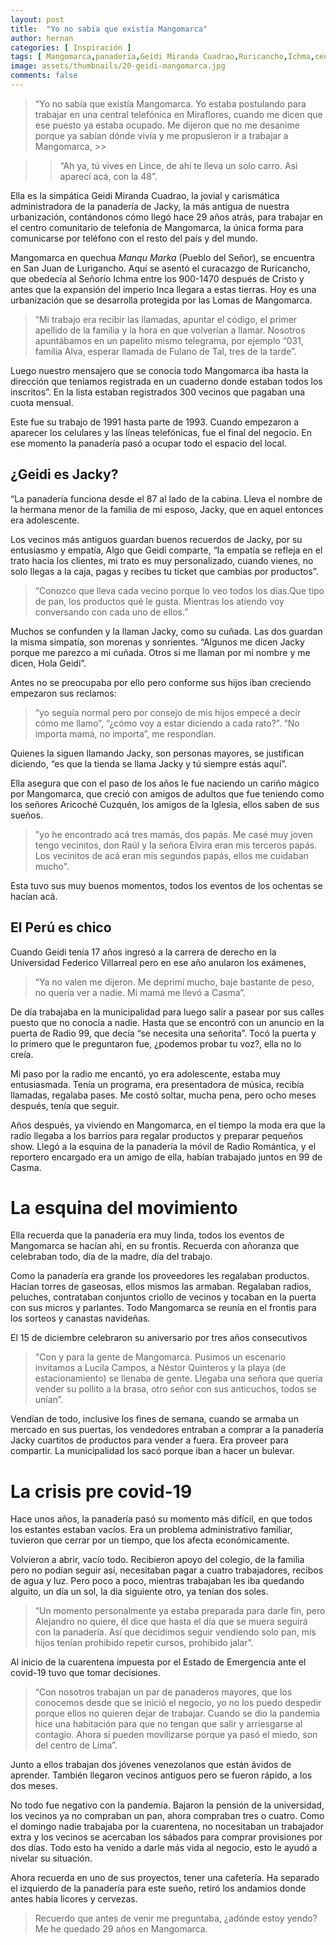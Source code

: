 ```yaml
---
layout: post
title:  "Yo no sabía que existía Mangomarca"
author: hernan
categories: [ Inspiración ]
tags: [ Mangomarca,panadería,Geidi Miranda Cuadrao,Ruricancho,Ichma,centro comunitario de telefonía,los ochenta ]
image: assets/thumbnails/20-geidi-mangomarca.jpg
comments: false
---
```


 > “Yo no sabía que existía Mangomarca. Yo estaba postulando para trabajar en una central telefónica en Miraflores, cuando me dicen que ese puesto ya estaba ocupado. Me dijeron que no me desanime porque ya sabían dónde vivía y me propusieron ir a trabajar a Mangomarca, >>

 >> “Ah ya, tú vives en Lince, de ahí te lleva un solo carro. Así aparecí acá, con la 48”. 

Ella es la simpática Geidi Miranda Cuadrao, la jovial y carismática administradora de la panadería de Jacky, la más antigua de nuestra urbanización, contándonos cómo llegó hace 29 años atrás, para trabajar en el centro comunitario de telefonía de Mangomarca, la única forma para comunicarse por teléfono con el resto del país y del mundo.

Mangomarca en quechua *Manqu Marka* (Pueblo del Señor), se encuentra en San Juan de Lurigancho. Aquí se asentó el curacazgo de Ruricancho, que obedecía al Señorío Ichma entre los 900-1470 después de Cristo y antes que la expansión del imperio Inca llegara a estas tierras. Hoy es una urbanización que se desarrolla protegida por las Lomas de Mangomarca.  

> “Mi trabajo era recibir las llamadas, apuntar el código, el primer apellido de la familia y la hora en que volverían a llamar. Nosotros apuntábamos en un papelito mismo telegrama, por ejemplo “031, familia Alva, esperar llamada de Fulano de Tal, tres de la tarde”. 

Luego nuestro mensajero que se conocía todo Mangomarca iba hasta la dirección que teníamos registrada en un cuaderno donde estaban todos los inscritos”. En la lista estaban registrados 300 vecinos que pagaban una cuota mensual. 

Este fue su trabajo de 1991 hasta parte de 1993. Cuando empezaron a aparecer los celulares y las líneas telefónicas, fue el final del negocio. En ese momento la panadería pasó a ocupar todo el espacio del local.

## ¿Geidi es Jacky?


“La panadería funciona desde el 87 al lado de la cabina. Lleva el nombre de la hermana menor de la familia de mi esposo, Jacky, que en aquel entonces era adolescente. 

Los vecinos más antiguos guardan buenos recuerdos de Jacky, por su entusiasmo y empatía, Algo que Geidi comparte, “la empatía se refleja en el trato hacia los clientes, mi trato es muy personalizado, cuando vienes, no solo llegas a la caja, pagas y recibes tu ticket que cambias por productos”. 

> “Conozco que lleva cada vecino porque lo veo todos los días.Que tipo de pan, los productos qué le gusta. Mientras los atiendo voy conversando con cada uno de ellos.” 

Muchos se confunden y la llaman Jacky, como su cuñada. Las dos guardan la misma simpatía, son morenas y sonrientes. “Algunos me dicen Jacky porque me parezco a mi cuñada. Otros si me llaman por mi nombre y me dicen, Hola  Geidi”. 

Antes no se preocupaba por ello pero conforme sus hijos iban creciendo empezaron sus reclamos: 

> “yo seguía normal pero por consejo de mis hijos empecé a decir cómo me llamo”, “¿cómo voy a estar diciendo a cada rato?”. “No importa mamá, no importa”, me respondían. 

Quienes la siguen llamando Jacky, son personas mayores, se justifican diciendo, “es que la tienda se llama Jacky y tú siempre estás aquí”.

Ella asegura que con el paso de los años le fue naciendo un cariño mágico por Mangomarca, que creció con amigos de adultos que fue teniendo como los señores Aricoché Cuzquén, los amigos de la Iglesia, ellos saben de sus sueños.

> "yo he encontrado acá tres mamás, dos papás. Me casé muy joven tengo vecinitos, don Raúl y la señora Elvira eran mis terceros papás. Los vecinitos de acá eran mis segundos papás, ellos me cuidaban mucho". 

Esta tuvo sus muy buenos momentos, todos los eventos de los ochentas se hacían acá. 

## El Perú es chico

Cuando Geidi tenía 17 años ingresó a la carrera de derecho en la Universidad Federico Villarreal pero en ese año anularon los exámenes, 

> “Ya no valen me dijeron. Me deprimí mucho, baje bastante de peso, no quería ver a nadie. Mi mamá me llevó a Casma”.

De día trabajaba en la municipalidad para luego salir a pasear por sus calles puesto que no conocía a nadie. Hasta que se encontró con un anuncio en la puerta de Radio 99, que decía “se necesita una señorita”. Tocó la puerta y lo primero que le preguntaron fue, ¿podemos probar tu voz?, ella no lo creía.

Mi paso por la radio me encantó, yo era adolescente, estaba muy entusiasmada. Tenía un programa, era presentadora de música, recibía llamadas, regalaba pases. Me costó soltar, mucha pena, pero ocho meses después, tenía que seguir.  

Años después, ya viviendo en Mangomarca, en el tiempo la moda era que la radio llegaba a los barrios para regalar productos y preparar pequeños show. Llegó a la esquina de la panadería la móvil de Radio Romántica, y el reportero encargado era un amigo de ella, habían trabajado juntos en 99 de Casma. 

# La esquina del movimiento

Ella recuerda que la panadería era muy linda, todos los eventos de Mangomarca se hacían ahí, en su frontis. Recuerda con añoranza que celebraban todo, día de la madre, día del trabajo. 

Como la panadería era grande los proveedores les regalaban productos. Hacían torres de gaseosas, ellos mismos las armaban. Regalaban radios, peluches, contrataban conjuntos criollo de vecinos y tocaban en la puerta con sus micros y parlantes. Todo Mangomarca se reunía en el frontis para los sorteos y canastas navideñas. 

El 15 de diciembre celebraron su aniversario por tres años consecutivos

> "Con y para la gente de Mangomarca. Pusimos un escenario invitamos a Lucila Campos, a Néstor Quinteros y la playa (de estacionamiento) se llenaba de gente. Llegaba una señora que quería vender su pollito a la brasa, otro señor con sus anticuchos, todos se unían”.

Vendían de todo, inclusive los fines de semana, cuando se armaba un mercado en sus puertas, los vendedores entraban a comprar a la panadería Jacky cuartitos de productos para vender a fuera. Era proveer para compartir. La municipalidad los sacó porque iban a hacer un bulevar.

# La crisis pre covid-19

Hace unos años, la panadería pasó su momento más difícil, en que todos los estantes estaban vacíos. Era un problema administrativo familiar, tuvieron que cerrar por un tiempo, que los afecta económicamente. 

Volvieron a abrir, vacío todo. Recibieron apoyo del colegio, de la familia pero no podían seguir así, necesitaban pagar a cuatro trabajadores, recibos de agua y luz.  Pero poco a poco, mientras trabajaban les iba quedando alguito, un día un sol, la día siguiente otro, ya tenían dos soles. 

> “Un momento personalmente ya estaba preparada para darle fin, pero Alejandro no quiere, él dice que hasta el día que se muera seguirá con la panadería. Así que decidimos seguir vendiendo solo pan, mis hijos tenían prohibido repetir cursos, prohibido jalar”. 

Al inicio de la cuarentena impuesta por el Estado de Emergencia ante el covid-19 tuvo que tomar decisiones. 

> “Con nosotros trabajan un par de panaderos mayores, que los conocemos desde que se inició el negocio, yo no los puedo despedir porque ellos no quieren dejar de trabajar. Cuando se dio la pandemia hice una habitación para que no tengan que salir y arriesgarse al contagio. Ahora sí pueden movilizarse porque ya pasó el miedo, son del centro de Lima”. 

Junto a ellos trabajan dos jóvenes venezolanos que están ávidos de aprender. También llegaron vecinos antiguos pero se fueron rápido, a los dos meses.  

No todo fue negativo con la pandemia. Bajaron la pensión de la universidad, los vecinos ya no compraban un pan, ahora compraban tres o cuatro. Como el domingo nadie trabajaba por la cuarentena, no nocesitaban un trabajador extra y los vecinos se acercaban los sábados para comprar provisiones por dos días. Todo esto ha venido a darle más vida al negocio, esto le ayudó a nivelar su situación.

Ahora recuerda en uno de sus proyectos, tener una cafetería. Ha separado el izquierdo de la panadería para este sueño, retiró los andamios donde antes había licores y cervezas. 

> Recuerdo que antes de venir me preguntaba, ¿adónde estoy yendo? Me he quedado 29 años en Mangomarca. 
